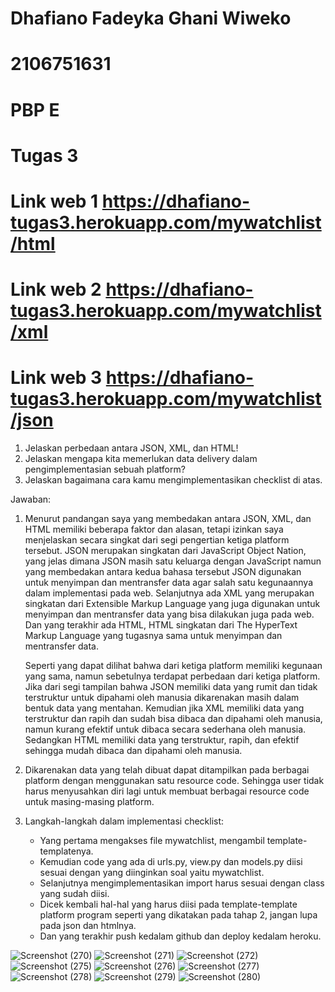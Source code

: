 # Dhafiano Fadeyka Ghani Wiweko
# 2106751631
# PBP E
# Tugas 3
# Link web 1 https://dhafiano-tugas3.herokuapp.com/mywatchlist/html
# Link web 2 https://dhafiano-tugas3.herokuapp.com/mywatchlist/xml
# Link web 3 https://dhafiano-tugas3.herokuapp.com/mywatchlist/json

1. Jelaskan perbedaan antara JSON, XML, dan HTML!
2. Jelaskan mengapa kita memerlukan data delivery dalam pengimplementasian sebuah platform?
3. Jelaskan bagaimana cara kamu mengimplementasikan checklist di atas.

Jawaban:

1. Menurut pandangan saya yang membedakan antara JSON, XML, dan HTML memiliki beberapa faktor dan alasan, tetapi izinkan saya menjelaskan secara singkat dari segi pengertian ketiga platform tersebut. JSON merupakan singkatan dari JavaScript Object Nation, yang jelas dimana JSON masih satu keluarga dengan JavaScript namun yang membedakan antara kedua bahasa tersebut JSON digunakan untuk menyimpan dan mentransfer data agar salah satu kegunaannya dalam implementasi pada web. Selanjutnya ada XML yang merupakan singkatan dari Extensible Markup Language yang juga digunakan untuk menyimpan dan mentransfer data yang bisa dilakukan juga pada web. Dan yang terakhir ada HTML, HTML singkatan dari The HyperText Markup Language yang tugasnya sama untuk menyimpan dan mentransfer data.

    Seperti yang dapat dilihat bahwa dari ketiga platform memiliki kegunaan yang sama, namun sebetulnya terdapat perbedaan dari ketiga platform. Jika dari segi tampilan bahwa JSON memiliki data yang rumit dan tidak terstruktur untuk dipahami oleh manusia dikarenakan masih dalam bentuk data yang mentahan. Kemudian jika XML memiliki data yang terstruktur dan rapih dan sudah bisa dibaca dan dipahami oleh manusia, namun kurang efektif untuk dibaca secara sederhana oleh manusia. Sedangkan HTML memiliki data yang terstruktur, rapih, dan efektif sehingga mudah dibaca dan dipahami oleh manusia.

 2. Dikarenakan data yang telah dibuat dapat ditampilkan pada berbagai platform dengan menggunakan satu resource code. Sehingga user tidak harus menyusahkan diri lagi untuk membuat berbagai resource code untuk masing-masing platform.

3. Langkah-langkah dalam implementasi checklist:
    - Yang pertama mengakses file mywatchlist, mengambil template-templatenya.
    - Kemudian code yang ada di urls.py, view.py dan models.py diisi sesuai dengan yang diinginkan soal yaitu mywatchlist.
    - Selanjutnya mengimplementasikan import harus sesuai dengan class yang sudah diisi.
    - Dicek kembali hal-hal yang harus diisi pada template-template platform program seperti yang dikatakan pada tahap 2, jangan lupa pada json dan htmlnya.
    - Dan yang terakhir push kedalam github dan deploy kedalam heroku.

![Screenshot (270)](https://user-images.githubusercontent.com/112342752/191591609-56654294-e276-4b05-b56d-5ecaa97e8008.png)
![Screenshot (271)](https://user-images.githubusercontent.com/112342752/191591782-4104962f-bfed-4497-97a0-8e5a328ad44b.png)
![Screenshot (272)](https://user-images.githubusercontent.com/112342752/191591955-decb629d-13c8-4be8-8a06-734bc8e13051.png)
![Screenshot (275)](https://user-images.githubusercontent.com/112342752/191592238-19c99927-807a-4c39-988f-f3bb272826ce.png)
![Screenshot (276)](https://user-images.githubusercontent.com/112342752/191592394-e788d49b-1e3e-4bda-8074-ba40daed9c7a.png)
![Screenshot (277)](https://user-images.githubusercontent.com/112342752/191592550-7466f9e3-664a-45b1-be24-92c90d17a1e3.png)
![Screenshot (278)](https://user-images.githubusercontent.com/112342752/191592761-a81ffe7c-1ea6-42a5-906c-d7ad8c9b5236.png)
![Screenshot (279)](https://user-images.githubusercontent.com/112342752/191592803-c2e10175-3509-44e7-8788-9f00f1462a55.png)
![Screenshot (280)](https://user-images.githubusercontent.com/112342752/191592866-f54506d8-bb4f-43c8-bff1-eba1699b4e5c.png)

